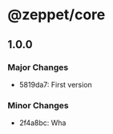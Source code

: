 # @zeppet/core

## 1.0.0

### Major Changes

- 5819da7: First version

### Minor Changes

- 2f4a8bc: Wha
